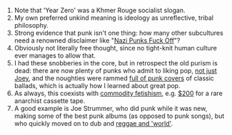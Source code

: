 <div class="footnotes">

<ol>
    <!-- 1 -->
    <li class="footnote" id="fn:1">
		Note that 'Year Zero' was a Khmer Rouge socialist slogan.
	</li>
	<!--  -->
	<li class="footnote" id="fn:2">
		My own preferred unkind meaning is ideology as unreflective, tribal philosophy.
	</li>
	<!--  -->
	<li class="footnote" id="fn:3">
		Strong evidence that punk isn't one thing: how many other subcultures need a renowned disclaimer like "<a href="{{nazi}}">Nazi Punks Fuck Off</a>"?
	</li>
	<!--  -->
	<li class="footnote" id="fn:4">
		Obviously not literally free thought, since no tight-knit human culture ever manages to allow that.
	</li>
	<!--  -->
	<li class="footnote" id="fn:5">
		I had these snobberies in the core, but in retrospect the old purism is dead: there are now plenty of punks who admit to liking pop, <a href="{{joey}}">not just Joey</a>, and the noughties were rammed <a href="{{gimme}}">full of punk covers</a> of classic ballads, which is actually how I learned about great pop.
	</li>
	<!--  -->
	<li class="footnote" id="fn:6">
		As always, this coexists with <a href="{{nofx}}">commodity fetishism</a>, e.g. <a href="{{vivida}}">$200</a> for a rare anarchist cassette tape.
	</li>
	<!--  -->
	<li class="footnote" id="fn:7">
		A good example is Joe Strummer, who did punk while it was new, making some of the best punk albums (as opposed to punk songs), but who quickly moved on to dub and <a href="{{mesc}}">reggae and 'world'</a>.
	</li>
</ol>

</div>